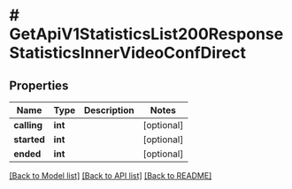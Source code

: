 # # GetApiV1StatisticsList200ResponseStatisticsInnerVideoConfDirect

## Properties

Name | Type | Description | Notes
------------ | ------------- | ------------- | -------------
**calling** | **int** |  | [optional]
**started** | **int** |  | [optional]
**ended** | **int** |  | [optional]

[[Back to Model list]](../../README.md#models) [[Back to API list]](../../README.md#endpoints) [[Back to README]](../../README.md)
